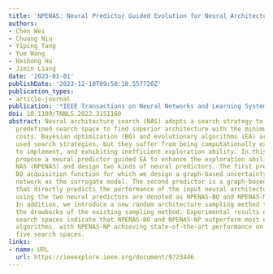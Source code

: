 ```yaml
---
title: 'NPENAS: Neural Predictor Guided Evolution for Neural Architecture Search'
authors:
- Chen Wei
- Chuang Niu
- Yiping Tang
- Yue Wang
- Haihong Hu
- Jimin Liang
date: '2023-01-01'
publishDate: '2023-12-18T09:50:18.557720Z'
publication_types:
- article-journal
publication: '*IEEE Transactions on Neural Networks and Learning Systems*'
doi: 10.1109/TNNLS.2022.3151160
abstract: Neural architecture search (NAS) adopts a search strategy to explore the
  predefined search space to find superior architecture with the minimum searching
  costs. Bayesian optimization (BO) and evolutionary algorithms (EA) are two commonly
  used search strategies, but they suffer from being computationally expensive, challenging
  to implement, and exhibiting inefficient exploration ability. In this article, we
  propose a neural predictor guided EA to enhance the exploration ability of EA for
  NAS (NPENAS) and design two kinds of neural predictors. The first predictor is a
  BO acquisition function for which we design a graph-based uncertainty estimation
  network as the surrogate model. The second predictor is a graph-based neural network
  that directly predicts the performance of the input neural architecture. The NPENAS
  using the two neural predictors are denoted as NPENAS-BO and NPENAS-NP, respectively.
  In addition, we introduce a new random architecture sampling method to overcome
  the drawbacks of the existing sampling method. Experimental results on five NAS
  search spaces indicate that NPENAS-BO and NPENAS-NP outperform most existing NAS
  algorithms, with NPENAS-NP achieving state-of-the-art performance on four of the
  five search spaces.
links:
- name: URL
  url: https://ieeexplore.ieee.org/document/9723446
---
```

